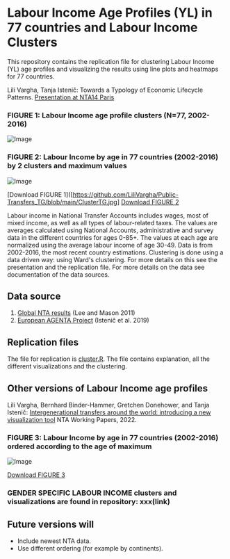 # Labour Income Age Profiles (YL) in 77 countries and Labour Income Clusters

This repository contains the replication file for clustering Labour Income (YL) age profiles and visualizing the results using line plots and heatmaps for 77 countries.

Lili Vargha, Tanja Istenič: Towards a Typology of Economic Lifecycle Patterns. [Presentation at NTA14 Paris](https://ntaccounts.org/web/nta/show/Documents/Meetings/NTA14%20Abstracts)

### FIGURE 1: Labour Income age profile clusters (N=77, 2002-2016)
![Image](https://user-images.githubusercontent.com/68189671/217822610-54cea992-75cc-4aea-8e8b-297c8cf04626.jpg)
### FIGURE 2: Labour Income by age in 77 countries (2002-2016) by 2 clusters and maximum values
![Image](https://user-images.githubusercontent.com/68189671/217785920-4581c8a6-f2b5-4398-b364-67ab416d3598.jpg)

[Download FIGURE 1]([https://github.com/LiliVargha/Public-Transfers_TG/blob/main/ClusterTG.jpg]
[Download FIGURE 2](https://github.com/LiliVargha/Public-Transfers_TG/blob/main/ClusterTGtiles.jpg)

Labour income in National Transfer Accounts includes wages, most of mixed income, as well as all types of labour-related taxes. The values are averages calculated using National Accounts, administrative and survey data in the different countries for ages 0-85+. The values at each age are normalized using the average labour income of age 30-49. Data is from 2002-2016, the most recent country estimations. Clustering is done using a data driven way: using Ward's clustering. For more details on this see the presentation and the replication file. For more details on the data see documentation of the data sources.

## Data source
1. [Global NTA results](https://www.ntaccounts.org/web/nta/show/Browse%20database) (Lee and Mason 2011)
2. [European AGENTA Project](http://dataexplorer.wittgensteincentre.org/nta/) (Istenič et al. 2019)

## Replication files
The file for replication is [cluster.R](https://github.com/LiliVargha/Public-Transfers_TG/blob/main/VIZTG.R). The file contains explanation, all the different visualizations and the clustering.

## Other versions of Labour Income age profiles

Lili Vargha, Bernhard Binder-Hammer, Gretchen Donehower, and Tanja Istenič: [Intergenerational transfers around the world: introducing a new visualization tool](https://www.ntaccounts.org/web/nta/show/Working%20Papers) NTA Working Papers, 2022.

### FIGURE 3: Labour Income by age in 77 countries (2002-2016) ordered according to the age of maximum

![Image](https://user-images.githubusercontent.com/68189671/217782623-4506798e-7341-4f95-b84a-edbcf8892971.jpg)

[Download FIGURE 3](https://github.com/LiliVargha/Public-Transfers_TG/blob/main/VizTG.jpg)

### GENDER SPECIFIC LABOUR INCOME clusters and visualizations are found in repository: xxx(link)

## Future versions will
- Include newest NTA data.
- Use different ordering (for example by continents).
